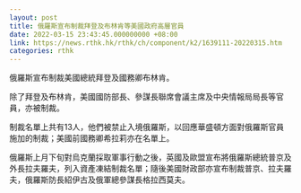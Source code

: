 ```yaml
---
layout: post
title: 俄羅斯宣布制裁拜登及布林肯等美國政府高層官員　
date: 2022-03-15 23:43:45.000000000 +08:00
link: https://news.rthk.hk/rthk/ch/component/k2/1639111-20220315.htm
categories: rthk
---
```


俄羅斯宣布制裁美國總統拜登及國務卿布林肯。

除了拜登及布林肯，美國國防部長、參謀長聯席會議主席及中央情報局局長等官員，亦被制裁。

制裁名單上共有13人，他們被禁止入境俄羅斯，以回應華盛頓方面對俄羅斯官員施加的制裁；美國前國務卿希拉莉亦在名單上。

俄羅斯上月下旬對烏克蘭採取軍事行動之後，英國及歐盟宣布將俄羅斯總統普京及外長拉夫羅夫，列入資產凍結制裁名單；隨後美國財政部亦宣布制裁普京、拉夫羅夫，俄羅斯防長紹伊古及俄軍總參謀長格拉西莫夫。
